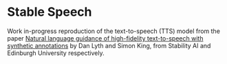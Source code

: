 # Stable Speech

Work in-progress reproduction of the text-to-speech (TTS) model from the paper [Natural language guidance of high-fidelity text-to-speech with synthetic annotations](https://www.text-description-to-speech.com)
by Dan Lyth and Simon King, from Stability AI and Edinburgh University respectively.


